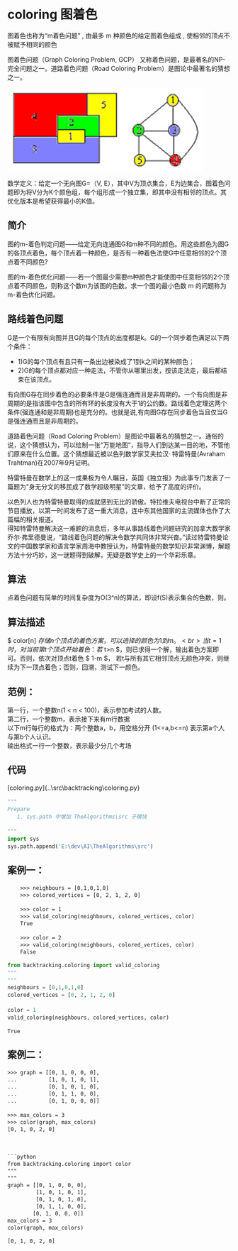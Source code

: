 # coloring 图着色

图着色也称为“m着色问题” , 由最多 m 种颜色的给定图着色组成 ,
使相邻的顶点不被赋予相同的颜色  

图着色问题（Graph Coloring Problem, GCP） 又称着色问题，是最著名的NP-完全问题之一。道路着色问题（Road Coloring Problem）是图论中最著名的猜想之一。



![png](coloring_files/coloring_1_1.png)

数学定义：给定一个无向图G=（V, E），其中V为顶点集合，E为边集合，图着色问题即为将V分为K个颜色组，每个组形成一个独立集，即其中没有相邻的顶点。其优化版本是希望获得最小的K值。
## 简介
图的m-着色判定问题——给定无向连通图G和m种不同的颜色。用这些颜色为图G的各顶点着色，每个顶点着一种颜色，是否有一种着色法使G中任意相邻的2个顶点着不同颜色? <br>

图的m-着色优化问题——若一个图最少需要m种颜色才能使图中任意相邻的2个顶点着不同颜色，则称这个数m为该图的色数。求一个图的最小色数 m 的问题称为m-着色优化问题。<br>  

## 路线着色问题
G是一个有限有向图并且G的每个顶点的出度都是k。G的一个同步着色满足以下两个条件：<br>
- 1)G的每个顶点有且只有一条出边被染成了1到k之间的某种颜色；
- 2)G的每个顶点都对应一种走法，不管你从哪里出发，按该走法走，最后都结束在该顶点。<br>

有向图G存在同步着色的必要条件是G是强连通而且是非周期的。一个有向图是非周期的是指该图中包含的所有环的长度没有大于1的公约数。路线着色定理这两个条件(强连通和是非周期)也是充分的。也就是说,有向图G存在同步着色当且仅当G是强连通而且是非周期的。<br>

道路着色问题（Road Coloring Problem）是图论中最著名的猜想之一。通俗的说，这个猜想认为，可以绘制一张“万能地图”，指导人们到达某一目的地，不管他们原来在什么位置。这个猜想最近被以色列数学家艾夫拉汉· 特雷特曼(Avraham Trahtman)在2007年9月证明。<br>

特雷特曼在数学上的这一成果极为令人瞩目，英国《独立报》为此事专门发表了一篇题为“身无分文的移民成了数学超级明星”的文章，给予了高度的评价。<br>

以色列人也为特雷特曼取得的成就感到无比的骄傲。特拉维夫电视台中断了正常的节目播放，以第一时间发布了这一重大消息，连中东其他国家的主流媒体也作了大篇幅的相关报道。<br>
得知特雷特曼解决这一难题的消息后，多年从事路线着色问题研究的加拿大数学家乔尔·弗里德曼说，“路线着色问题的解决令数学共同体非常兴奋。”读过特雷特曼论文的中国数学家和语言学家周海中教授认为，特雷特曼的数学知识非常渊博，解题方法十分巧妙，这一谜题得到破解，无疑是数学史上的一个华彩乐章。<br>
## 算法
点着色问题有简单的时间复杂度为O(3^n)的算法，即设f(S)表示集合的色数，则。
## 算法描述
$ color[n] $存储n个顶点的着色方案，可以选择的颜色为1到m。<br>
当t=1时，对当前第t个顶点开始着色：若$ t>n $，则已求得一个解，输出着色方案即可。否则，依次对顶点t着色 $ 1-m $， 若t与所有其它相邻顶点无颜色冲突，则继续为下一顶点着色；否则，回溯，测试下一颜色。

## 范例：

第一行，一个整数n(1 < n < 100)，表示参加考试的人数。 　<br>
第二行，一个整数m，表示接下来有m行数据  <br>
以下m行每行的格式为：两个整数a，b，用空格分开 (1<=a,b<=n) 表示第a个人与第b个人认识。 <br>
输出格式一行一个整数，表示最少分几个考场 <br>

## 代码
[coloring.py]{..\src\backtracking\coloring.py}




```python
"""
Prepare
   1. sys.path 中增加 TheAlgorithms\src 子模块

"""
import sys
sys.path.append('E:\dev\AI\TheAlgorithms\src')

```

## 案例一： 
```
    >>> neighbours = [0,1,0,1,0]
    >>> colored_vertices = [0, 2, 1, 2, 0]

    >>> color = 1
    >>> valid_coloring(neighbours, colored_vertices, color)
    True

    >>> color = 2
    >>> valid_coloring(neighbours, colored_vertices, color)
    False
 ```


```python
from backtracking.coloring import valid_coloring
"""
"""
neighbours = [0,1,0,1,0]
colored_vertices = [0, 2, 1, 2, 0]

color = 1
valid_coloring(neighbours, colored_vertices, color)

```




    True




## 案例二： 
    >>> graph = [[0, 1, 0, 0, 0],
    ...          [1, 0, 1, 0, 1],
    ...          [0, 1, 0, 1, 0],
    ...          [0, 1, 1, 0, 0],
    ...          [0, 1, 0, 0, 0]]

    >>> max_colors = 3
    >>> color(graph, max_colors)
    [0, 1, 0, 2, 0]
```


```python
from backtracking.coloring import color
"""
"""
graph = [[0, 1, 0, 0, 0],
         [1, 0, 1, 0, 1],
         [0, 1, 0, 1, 0],
         [0, 1, 1, 0, 0],
        [0, 1, 0, 0, 0]]
max_colors = 3
color(graph, max_colors)
```




    [0, 1, 0, 2, 0]




```python

```
